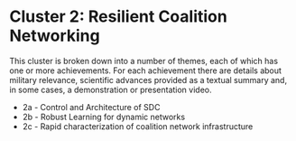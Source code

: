 # Cluster 2: Resilient Coalition Networking
This cluster is broken down into a number of themes, each of which has one or more achievements.  For each
achievement there are details about military relevance, scientific advances provided as a textual summary
and, in some cases, a demonstration or presentation video.

* 2a - Control and Architecture of SDC
* 2b - Robust Learning for dynamic networks
* 2c - Rapid characterization of coalition network infrastructure
